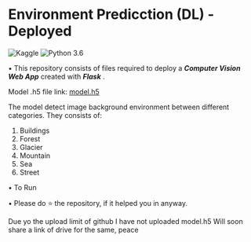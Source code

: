 # Environment Predicction (DL) - Deployed
![Kaggle](https://img.shields.io/badge/Dataset-Kaggle-blue.svg) ![Python 3.6](https://img.shields.io/badge/Python-3.7-brightgreen.svg) 

• This repository consists of files required to deploy a ___Computer Vision Web App___ created with ___Flask___ .

 Model .h5 file link: [model.h5](https://drive.google.com/file/d/16F4ljKk0kb5-XYhBtkGefTZNyjAqRKHD/view?usp=sharing)
 
 The model detect image background environment between different categories. They consists of:
 1) Buildings
 2) Forest
 3) Glacier
 4) Mountain
 5) Sea
 6) Street
 
• To Run

• Please do ⭐ the repository, if it helped you in anyway.

Due yo the upload limit of github I have not uploaded model.h5
Will soon share a link of drive for the same, peace
